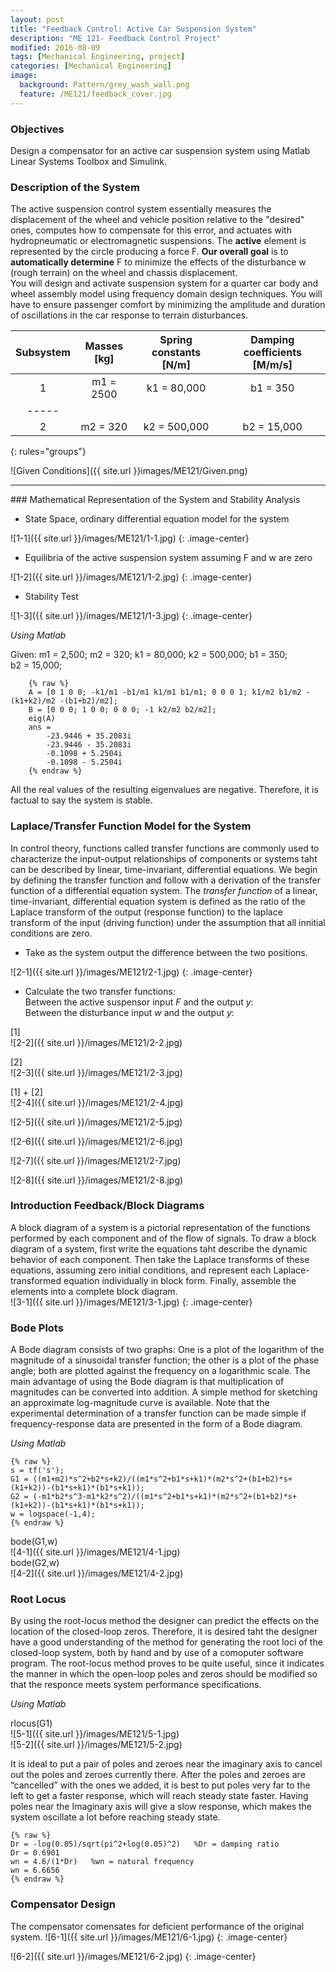 ```yaml
---
layout: post
title: "Feedback Control: Active Car Suspension System"
description: "ME 121- Feedback Control Project"
modified: 2016-08-09
tags: [Mechanical Engineering, project]
categories: [Mechanical Engineering]
image:
  background: Pattern/grey_wash_wall.png
  feature: /ME121/feedback_cover.jpg
---
```

<style>
hr{
	border: 0;
    height: 1px;
    background-image: linear-gradient(to right, rgba(0, 0, 0, 0), rgba(0, 0, 0, 0.75), rgba(0, 0, 0, 0));
}
</style>

### Objectives
Design a compensator for an active car suspension system using Matlab Linear Systems Toolbox and Simulink.

<!-- more -->

### Description of the System
The active suspension control system essentially measures the displacement of the wheel and vehicle position relative to the "desired" ones, computes how to compensate for this error, and actuates with hydropneumatic or electromagnetic suspensions.  The **active** element is represented by the circle producing a force F.  **Our overall goal** is to **automatically determine** F to minimize the effects of the disturbance w (rough terrain) on the wheel and chassis displacement.<br/>
You will design and activate suspension system for a quarter car body and wheel assembly model using frequency domain design techniques.  You will have to ensure passenger comfort by minimizing the amplitude and duration of oscillations in the car response to terrain disturbances.

| Subsystem | Masses [kg] | Spring constants [N/m]| Damping coefficients [M/m/s] |
|:---------:|:-----------:|:---------------------:|:----------------------------:|
|     1     |  m1 = 2500  |      k1 = 80,000      |           b1 = 350           |
|-----
|     2     |  m2 = 320   |      k2 = 500,000     |           b2 = 15,000        |
{: rules="groups"}

![Given Conditions]({{ site.url }}images/ME121/Given.png) <br/>

<hr>
### Mathematical Representation of the System and Stability Analysis

* State Space, ordinary differential equation model for the system

![1-1]({{ site.url }}/images/ME121/1-1.jpg)
{: .image-center}

* Equilibria of the active suspension system assuming F and w are zero

![1-2]({{ site.url }}/images/ME121/1-2.jpg)
{: .image-center}

* Stability Test<br/>

![1-3]({{ site.url }}/images/ME121/1-3.jpg)
{: .image-center}

<cite>Using Matlab</cite>

Given: m1&nbsp;=&nbsp;2,500; m2&nbsp;=&nbsp;320; k1&nbsp;=&nbsp;80,000; k2&nbsp;=&nbsp;500,000; b1&nbsp;=&nbsp;350; b2&nbsp;=&nbsp;15,000; <br/>

		{% raw %}
		A = [0 1 0 0; -k1/m1 -b1/m1 k1/m1 b1/m1; 0 0 0 1; k1/m2 b1/m2 -(k1+k2)/m2 -(b1+b2)/m2];
		B = [0 0 0; 1 0 0; 0 0 0; -1 k2/m2 b2/m2];
		eig(A)
		ans =
			-23.9446 + 35.2083i
			-23.9446 - 35.2083i
			-0.1098 + 5.2504i
			-0.1098 - 5.2504i
		{% endraw %}

All the real values of the resulting eigenvalues are negative.  Therefore, it is factual to say the system is stable.

### Laplace/Transfer Function Model for the System
In control theory, functions called transfer functions are commonly used to characterize the input-output relationships of components or systems taht can be described by linear, time-invariant, differential equations.  We begin by defining the transfer function and follow with a derivation of the transfer function of a differential equation system.  The <cite>transfer function</cite> of a linear, time-invariant, differential equation system is defined as the ratio of the Laplace transform of the output (response function) to the laplace transform of the input (driving function) under the assumption that all innitial conditions are zero.

* Take as the system output the difference between the two positions.

![2-1]({{ site.url }}/images/ME121/2-1.jpg)
{: .image-center}

* Calculate the two transfer functions: <br/>
	Between the active suspensor input <cite>F</cite> and the output <cite>y</cite>: <br/>
	Between the disturbance input <cite>w</cite> and the output <cite>y</cite>: <br/>

[1] <br/>
![2-2]({{ site.url }}/images/ME121/2-2.jpg) <br/>

[2] <br/>
![2-3]({{ site.url }}/images/ME121/2-3.jpg) <br/>

[1] + [2] <br/>
![2-4]({{ site.url }}/images/ME121/2-4.jpg) <br/>

![2-5]({{ site.url }}/images/ME121/2-5.jpg) <br/>

![2-6]({{ site.url }}/images/ME121/2-6.jpg) <br/>

![2-7]({{ site.url }}/images/ME121/2-7.jpg) <br/>

![2-8]({{ site.url }}/images/ME121/2-8.jpg) <br/>

### Introduction Feedback/Block Diagrams
A block diagram of a system is a pictorial representation of the functions performed by each component and of the flow of signals.
To draw a block diagram of a system, first write the equations taht describe the dynamic behavior of each component.  Then take the Laplace transforms of these equations, assuming zero initial conditions, and represent each Laplace-transformed equation individually in block form.  Finally, assemble the elements into a complete block diagram. <br/>
![3-1]({{ site.url }}/images/ME121/3-1.jpg)
{: .image-center}

### Bode Plots
A Bode diagram consists of two graphs: One is a plot of the logarithm of the magnitude of a sinusoidal transfer function; the other is a plot of the phase angle; both are plotted against the frequency on a logarithmic scale.  The main advantage of using the Bode diagram is that multiplication of magnitudes can be converted into addition.  A simple method for sketching an approximate log-magnitude curve is available.  Note that the experimental determination of a transfer function can be made simple if frequency-response data are presented in the form of a Bode diagram. <br/>

<cite>Using Matlab</cite>

	{% raw %}
	s = tf('s');
	G1 = ((m1+m2)*s^2+b2*s+k2)/((m1*s^2+b1*s+k1)*(m2*s^2+(b1+b2)*s+(k1+k2))-(b1*s+k1)*(b1*s+k1));
	G2 = (-m1*b2*s^3-m1*k2*s^2)/((m1*s^2+b1*s+k1)*(m2*s^2+(b1+b2)*s+(k1+k2))-(b1*s+k1)*(b1*s+k1));
	w = logspace(-1,4);
	{% endraw %}

bode(G1,w) <br/>
![4-1]({{ site.url }}/images/ME121/4-1.jpg) <br/>
bode(G2,w) <br/>
![4-2]({{ site.url }}/images/ME121/4-2.jpg)

### Root Locus
By using the root-locus method the designer can predict the effects on the location of the closed-loop zeros.  Therefore, it is desired taht the designer have a good understanding of the method for generating the root loci of the closed-loop system, both by hand and by use of a comoputer software program.  The root-locus method proves to be quite useful, since it indicates the manner in which the open-loop poles and zeros should be modified so that the responce meets system performance specifications. <br/>

<cite>Using Matlab</cite> <br/>

rlocus(G1) <br/>
![5-1]({{ site.url }}/images/ME121/5-1.jpg) <br/>
![5-2]({{ site.url }}/images/ME121/5-2.jpg) <br/>

It is ideal to put a pair of poles and zeroes near the imaginary axis to cancel out the poles and zeroes currently there.  After the poles and zeroes are “cancelled” with the ones we added, it is best to put poles very far to the left to get a faster response, which will reach steady state faster.  Having poles near the Imaginary axis will give a slow response, which makes the system oscillate a lot before reaching steady state. <br/>

	{% raw %}
	Dr = -log(0.05)/sqrt(pi^2+log(0.05)^2)   %Dr = damping ratio
	Dr = 0.6901
	wn = 4.6/(1*Dr)   %wn = natural frequency
	wn = 6.6656
	{% endraw %}

### Compensator Design
The compensator comensates for deficient performance of the original system.
![6-1]({{ site.url }}/images/ME121/6-1.jpg)
{: .image-center}
<br/>

![6-2]({{ site.url }}/images/ME121/6-2.jpg)
{: .image-center}